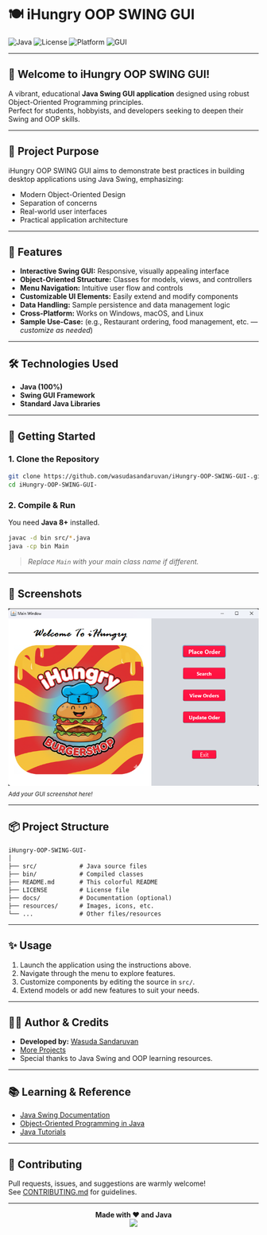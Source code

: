 # 🍽️ iHungry OOP SWING GUI

![Java](https://img.shields.io/badge/Java-100%25-blue.svg)
![License](https://img.shields.io/badge/License-MIT-green.svg)
![Platform](https://img.shields.io/badge/Platform-Windows%20%7C%20Mac%20%7C%20Linux-orange.svg)
![GUI](https://img.shields.io/badge/Swing-GUI-red.svg)

---

## 🎉 Welcome to **iHungry OOP SWING GUI**!

A vibrant, educational **Java Swing GUI application** designed using robust Object-Oriented Programming principles.  
Perfect for students, hobbyists, and developers seeking to deepen their Swing and OOP skills.

---

## 📖 Project Purpose

iHungry OOP SWING GUI aims to demonstrate best practices in building desktop applications using Java Swing, emphasizing:

- Modern Object-Oriented Design
- Separation of concerns
- Real-world user interfaces
- Practical application architecture

---

## 🌈 Features

- **Interactive Swing GUI:** Responsive, visually appealing interface
- **Object-Oriented Structure:** Classes for models, views, and controllers
- **Menu Navigation:** Intuitive user flow and controls
- **Customizable UI Elements:** Easily extend and modify components
- **Data Handling:** Sample persistence and data management logic
- **Cross-Platform:** Works on Windows, macOS, and Linux
- **Sample Use-Case:** (e.g., Restaurant ordering, food management, etc. — _customize as needed_)

---

## 🛠️ Technologies Used

- **Java (100%)**
- **Swing GUI Framework**
- **Standard Java Libraries**

---

## 🚀 Getting Started

### 1. **Clone the Repository**

```bash
git clone https://github.com/wasudasandaruvan/iHungry-OOP-SWING-GUI-.git
cd iHungry-OOP-SWING-GUI-
```

### 2. **Compile & Run**

You need **Java 8+** installed.

```bash
javac -d bin src/*.java
java -cp bin Main
```
> _Replace `Main` with your main class name if different._

---

## 🎨 Screenshots

![Screenshot](resorces/Screenshot%202025-09-30%20220428.png)
<sub>_Add your GUI screenshot here!_</sub>

---

## 📦 Project Structure

```plaintext
iHungry-OOP-SWING-GUI-
│
├── src/            # Java source files
├── bin/            # Compiled classes
├── README.md       # This colorful README
├── LICENSE         # License file
├── docs/           # Documentation (optional)
├── resources/      # Images, icons, etc.
└── ...             # Other files/resources
```

---

## ✨ Usage

1. Launch the application using the instructions above.
2. Navigate through the menu to explore features.
3. Customize components by editing the source in `src/`.
4. Extend models or add new features to suit your needs.

---

## 🧑‍💻 Author & Credits

- **Developed by:** [Wasuda Sandaruvan](https://github.com/wasudasandaruvan)
- [More Projects](https://github.com/wasudasandaruvan?tab=repositories)
- Special thanks to Java Swing and OOP learning resources.

---

## 📚 Learning & Reference

- [Java Swing Documentation](https://docs.oracle.com/javase/8/docs/api/javax/swing/package-summary.html)
- [Object-Oriented Programming in Java](https://www.oracle.com/java/technologies/javase/oop.html)
- [Java Tutorials](https://docs.oracle.com/javase/tutorial/)

---

## 🤝 Contributing

Pull requests, issues, and suggestions are warmly welcome!  
See [CONTRIBUTING.md](CONTRIBUTING.md) for guidelines.


---

<div align="center">
  <b>Made with ❤️ and Java</b>
  <br>
  <img src="https://img.shields.io/badge/Java-Swing-blue?style=for-the-badge">
</div>
